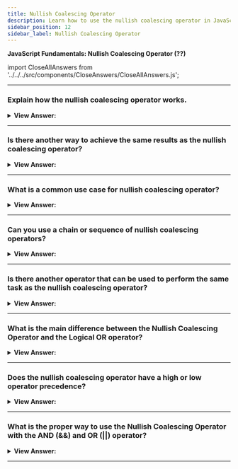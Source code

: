 ```yaml
---
title: Nullish Coalescing Operator
description: Learn how to use the nullish coalescing operator in JavaScript.
sidebar_position: 12
sidebar_label: Nullish Coalescing Operator
---
```


**JavaScript Fundamentals: Nullish Coalescing Operator (??)**

<head>
  <title>Nullish Coalescing Operator - JavaScript Interview Questions & Answers</title>
  <meta charSet="utf-8" />
</head>

import CloseAllAnswers from '../../../src/components/CloseAnswers/CloseAllAnswers.js';

<CloseAllAnswers />

---

### Explain how the nullish coalescing operator works.

<details>
  <summary><strong>View Answer:</strong></summary>
  <div>
  <div><strong>Interview Response:</strong> The nullish coalescing operator returns the first argument if it is not null or undefined. Otherwise, the second one.</div><br />
  <div><strong>Technical Response:</strong> In simple terms, the ?? returns the first argument if it is not null/undefined. Otherwise, the second one.<br /><br />
  <strong>Example:</strong> The nullish coalescing operator is written as two question marks (??).<br /><br />
  <strong>The result of a ?? b is:</strong><br /><br />
    <ol>
      <li>if a is defined, then a,</li>
      <li>if a is not defined, then b.</li>
      <li>The exact look of the window also depends on the browser. We cannot modify it…</li>
      <li>Agree on terms within your team. If a site visitor is called a “user” then we should name related variables currentUser or newUser instead of currentVisitor or newManInTown.</li>
      <li>A variable name is always camelCase and should begin with a noun to differentiate variables from functions, which normally should begin with a verb.</li>
      </ol>
  </div><br />
  <div><strong className="codeExample">Code Example:</strong><br /><br />

  <div></div>

```js
const foo = null ?? 'default string';
console.log(foo);
// expected output: "default string"

const baz = 0 ?? 42;
console.log(baz);
// expected output: 0
```

  </div>
  </div>
</details>

---

### Is there another way to achieve the same results as the nullish coalescing operator?

<details>
  <summary><strong>View Answer:</strong></summary>
  <div>
  <div><strong>Interview Response:</strong> The not equals operator checks the first value to see if it is null or undefined if it is null or undefined it returns the second value.</div><br />
  <div><strong>Technical Response:</strong> Yes, you can use the NOT ! equal operator to check to see if the first value is not equal to null or undefined else return the second value.
  </div><br />
  <div><strong className="codeExample">Code Example:</strong><br /><br />

  <div></div>

```js
// We can rewrite result = a ?? b using the NOT equal (!==) operator.

result = a !== null && a !== undefined ? a : b;
```

  </div>
  </div>
</details>

---

### What is a common use case for nullish coalescing operator?

<details>
  <summary><strong>View Answer:</strong></summary>
  <div>
  <div><strong>Interview Response:</strong> A common use case for the nullish coalescing operator is to provide a default value for a potentially undefined variable.</div><br />
  <div><strong className="codeExample">Code Example:</strong><br /><br />

  <div></div>

```js
// here we show Anonymous if user is not defined
let user;

alert(user ?? 'Anonymous'); // Anonymous

// if the user has any value except null or undefined
let user = 'John';

alert(user ?? 'Anonymous'); // John
```

  </div>
  </div>
</details>

---

### Can you use a chain or sequence of nullish coalescing operators?

<details>
  <summary><strong>View Answer:</strong></summary>
  <div>
  <div><strong>Interview Response:</strong> Yes, we can use a sequence of nullish coalescing operator to select the first value from a list that is not null or undefined.</div><br />
  <div><strong className="codeExample">Code Example:</strong><br /><br />

  <div></div>

```js
let firstName = null;
let lastName = null;
let nickName = 'Supercoder';

// shows the first defined value:
alert(firstName ?? lastName ?? nickName ?? 'Anonymous'); // Supercoder
```

  </div>
  </div>
</details>

---

### Is there another operator that can be used to perform the same task as the nullish coalescing operator?

<details>
  <summary><strong>View Answer:</strong></summary>
  <div>
  <div><strong>Interview Response:</strong> The OR operator can be used in the same way as nullish coalescing operator.</div><br />
  <div><strong className="codeExample">Code Example:</strong><br /><br />

  <div></div>

```js
let firstName = null;
let lastName = null;
let nickName = 'Supercoder';

// shows the first truthy value:
alert(firstName || lastName || nickName || 'Anonymous'); // Supercoder
```

  </div>
  </div>
</details>

---

### What is the main difference between the Nullish Coalescing Operator and the Logical OR operator?

<details>
  <summary><strong>View Answer:</strong></summary>
  <div>
  <div><strong>Interview Response:</strong> The difference is that OR operator returns the first truthy value and nullish operator returns the first defined value.</div><br />
  <div><strong>Technical Response:</strong> The important difference is that OR operator returns the first truthy value and nullish operator returns the first defined value.<br /><br /> In other words, || doesn’t distinguish between false, 0, an empty string "" and null/undefined. They are all the same – falsy values. If any of these is the first argument of ||, then we will get the second argument as the result.<br /><br /> In practice though, we may want to use default value only when the variable is null/undefined. That is, when the value is unknown/not set.
  </div><br />
  <div><strong className="codeExample">Code Example:</strong><br /><br />

  <div></div>

```js
let height = 0;

alert(height || 100); // 100
alert(height ?? 100); // 0
```

  </div>
  </div>
</details>

---

### Does the nullish coalescing operator have a high or low operator precedence?

<details>
  <summary><strong>View Answer:</strong></summary>
  <div>
  <div><strong>Interview Response:</strong> The precedence of the nullish coalescing operators is low according to the MDN.</div><br />
  <div><strong>Technical Response:</strong> The precedence of the ?? operator is rather low: 5 in the MDN table. So, ?? is evaluated before = and ?, but after most other operations, such as +, *. So, if we’d like to choose a value with ?? in an expression with other operators, consider adding parentheses.<br /><br />
  </div><br />
  <div><strong className="codeExample">Code Example:</strong><br /><br />

  <div></div>

```js
let height = null;
let width = null;

// important: use parentheses
let area = (height ?? 100) * (width ?? 50);

alert(area); // 5000
```

  </div>
  </div>
</details>

---

### What is the proper way to use the Nullish Coalescing Operator with the AND (&&) and OR (||) operator?

<details>
  <summary><strong>View Answer:</strong></summary>
  <div>
  <div><strong>Interview Response:</strong> It is not recommended to use the AND operator directly in line with the nullish coalescing operator. You should wrap the AND and OR operator in parentheses as a work around.</div><br />
  <div><strong>Technical Response:</strong> Due to safety reasons, JavaScript forbids using ?? together with && and || operators, unless the precedence is explicitly specified with parentheses.<br />
  </div><br />
  <div><strong className="codeExample">Code Example:</strong><br /><br />

  <div></div>

```js
// this will cause a syntax error
let x = 1 && 2 ?? 3; // Error: Syntax error

// Use explicit parentheses to work around it
let x = (1 && 2) ?? 3; // Works

alert(x); // 2
```

  </div>
  </div>
</details>

---
